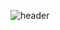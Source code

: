 ![header](https://capsule-render.vercel.app/api?type=waving&color=0:525252,100:108ㅠ94&height=120&animation=fadeIn&section=footer&text=🌟🌠☄️🌃&fontAlign=70)

